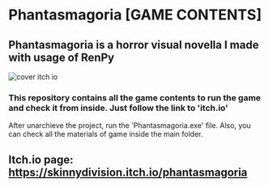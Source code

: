 # Phantasmagoria [GAME CONTENTS]
## Phantasmagoria is a horror visual novella I made with usage of RenPy

![cover itch io](https://github.com/user-attachments/assets/55e846e9-cbf9-4439-8847-ddacf4bb1681)


### This repository contains all the game contents to run the game and check it from inside. Just follow the link to 'itch.io'

After unarchieve the project, run the 'Phantasmagoria.exe' file. Also, you can check all the materials of game inside the main folder.

## Itch.io page: https://skinnydivision.itch.io/phantasmagoria
